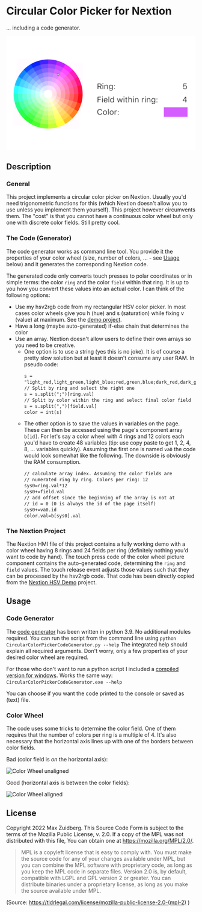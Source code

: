 # Circular Color Picker for Nextion

... including a code generator.

![Screenshot](Screenshot.png)

## Description

### General

This project implements a circular color picker on Nextion. Usually you'd need trigonometric functions for this (which Nextion doesn't allow you to use unless you implement them yourself). This project however circumvents them. The "cost" is that you cannot have a continuous color wheel but only one with discrete color fields. Still pretty cool. 

### The Code (Generator)

The code generator works as command line tool. You provide it the properties of your color wheel (size, number of colors, ... - see [Usage](#usage) below) and it generates the corresponding Nextion code. 

The generated code only converts touch presses to polar coordinates or in simple terms: the color `ring` and the color `field` within that ring. It is up to you how you convert these values into an actual color. I can think of the following options:

* Use my hsv2rgb code from my rectangular HSV color picker. In most cases color wheels give you h (hue) and s (saturation) while fixing v (value) at maximum. See the [demo project](#the-nextion-project).
* Have a long (maybe auto-generated) if-else chain that determines the color
* Use an array. Nextion doesn't allow users to define their own arrays so you need to be creative.
	* One option is to use a string (yes this is no joke). It is of course a pretty slow solution but at least it doesn't consume any user RAM. In pseudo code:
		```
		s = "light_red,light_green,light_blue;red,green,blue;dark_red,dark_green,dark_blue"
		// Split by ring and select the right one
		s = s.split(";")[ring.val]
		// Split by color within the ring and select final color field
		s = s.split(",")[field.val]
		color = int(s)
		```
	* The other option is to save the values in variables on the page. These can then be accessed using the page's component array `b[id]`. For let's say a color wheel with 4 rings and 12 colors each you'd have to create 48 variables (tip: use copy paste to get 1, 2, 4, 8, ... variables quickly). Assuming the first one is named `va0` the code would look somewhat like the following. The downside is obviously the RAM consumption. 
		```
		// calculate array index. Assuming the color fields are 
		// numerated ring by ring. Colors per ring: 12
		sys0=ring.val*12
		sys0+=field.val
		// add offset since the beginning of the array is not at
		// id = 0 (0 is always the id of the page itself)
		sys0+=va0.id
		color.val=b[sys0].val
		```

### The Nextion Project

The Nextion HMI file of this project contains a fully working demo with a color wheel having 8 rings and 24 fields per ring (definitely nothing you'd want to code by hand). The touch press code of the color wheel picture component contains the auto-generated code, determining the `ring` and `field` values. The touch release event adjusts those values such that they can be processed by the hsv2rgb code. That code has been directly copied from the [Nextion HSV Demo](/Nextion%20HSV%20Test/) project.

## Usage

### Code Generator

The [code generator](CircularColorPickerCodeGenerator.py) has been written in python 3.9. No additional modules required. You can run the script from the command line using 
```python CircularColorPickerCodeGenerator.py --help```
The integrated help should explain all required arguments. Don't worry, only a few properties of your desired color wheel are required.

For those who don't want to run a python script I included a [compiled version for windows](CircularColorPickerCodeGenerator.exe). Works the same way:
```CircularColorPickerCodeGenerator.exe --help```

You can choose if you want the code printed to the console or saved as (text) file. 

### Color Wheel

The code uses some tricks to determine the color field. One of them requires that the number of colors per ring is a multiple of 4. It's also necessary that the horizontal axis lines up with one of the borders between color fields. 

Bad (color field is _on_ the horizontal axis):

![Color Wheel unaligned](Color%20Wheel%20unaligned.png)

Good (horizontal axis is between the color fields):

![Color Wheel aligned](Color%20Wheel%20aligned.png)

## License

Copyright 2022 Max Zuidberg. This Source Code Form is subject to the terms of the Mozilla Public License, v. 2.0. If a copy of the MPL was not distributed with this file, You can obtain one at https://mozilla.org/MPL/2.0/.

> MPL is a copyleft license that is easy to comply with. You must make the source code for any of your changes available under MPL, but you can combine the MPL software with proprietary code, as long as you keep the MPL code in separate files. Version 2.0 is, by default, compatible with LGPL and GPL version 2 or greater. You can distribute binaries under a proprietary license, as long as you make the source available under MPL.

(Source: https://tldrlegal.com/license/mozilla-public-license-2.0-(mpl-2) )

